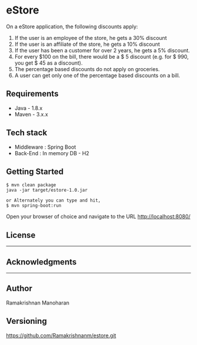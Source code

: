 # eStore

On a eStore application, the following discounts apply:
1. If the user is an employee of the store, he gets a 30% discount
2. If the user is an affiliate of the store, he gets a 10% discount
3. If the user has been a customer for over 2 years, he gets a 5% discount.
4. For every $100 on the bill, there would be a $ 5 discount (e.g. for $ 990, you get $ 45
as a discount).
5. The percentage based discounts do not apply on groceries.
6. A user can get only one of the percentage based discounts on a bill.

## Requirements
- Java - 1.8.x
- Maven - 3.x.x

## Tech stack 
- Middleware : Spring Boot
- Back-End   : In memory DB - H2

## Getting Started
```
$ mvn clean package
java -jar target/estore-1.0.jar   
  
or Alternately you can type and hit,
$ mvn spring-boot:run
```
Open your browser of choice and navigate to the URL [http://localhost:8080/](http://localhost:8080/)

## License

-------

## Acknowledgments

-------

## Author

Ramakrishnan Manoharan

## Versioning

https://github.com/Ramakrishnanm/estore.git